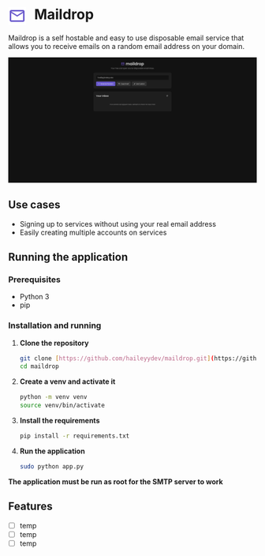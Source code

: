<h1>
    <img src="pictures/icon.svg" width="36" alt="logo" style="vertical-align: middle; margin-right: 10px;">
    Maildrop
</h1>

Maildrop is a self hostable and easy to use disposable email service that allows you to receive emails on a random email address on your domain.

![App Screenshot](pictures/app.png)

## Use cases

- Signing up to services without using your real email address
- Easily creating multiple accounts on services

## Running the application

### Prerequisites

- Python 3
- pip

### Installation and running

1.  **Clone the repository**

    ```bash
    git clone [https://github.com/haileyydev/maildrop.git](https://github.com/haileyydev/maildrop.git)
    cd maildrop
    ```

2.  **Create a venv and activate it**

    ```bash
    python -m venv venv
    source venv/bin/activate
    ```

3.  **Install the requirements**

    ```bash
    pip install -r requirements.txt
    ```

4.  **Run the application**

    ```bash
    sudo python app.py
    ```

**The application must be run as root for the SMTP server to work**

## Features

- [ ] temp
- [ ] temp
- [ ] temp